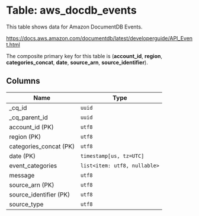 # Table: aws_docdb_events

This table shows data for Amazon DocumentDB Events.

https://docs.aws.amazon.com/documentdb/latest/developerguide/API_Event.html

The composite primary key for this table is (**account_id**, **region**, **categories_concat**, **date**, **source_arn**, **source_identifier**).

## Columns

| Name          | Type          |
| ------------- | ------------- |
|_cq_id|`uuid`|
|_cq_parent_id|`uuid`|
|account_id (PK)|`utf8`|
|region (PK)|`utf8`|
|categories_concat (PK)|`utf8`|
|date (PK)|`timestamp[us, tz=UTC]`|
|event_categories|`list<item: utf8, nullable>`|
|message|`utf8`|
|source_arn (PK)|`utf8`|
|source_identifier (PK)|`utf8`|
|source_type|`utf8`|